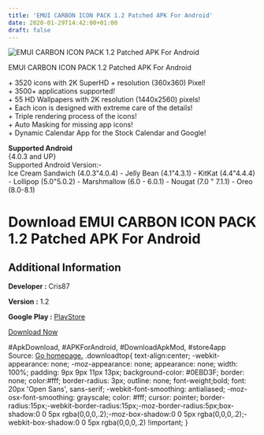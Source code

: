```yaml
---
title: 'EMUI CARBON ICON PACK 1.2 Patched APK For Android'
date: 2020-01-29T14:42:00+01:00
draft: false
---
```


![EMUI CARBON ICON PACK 1.2 Patched APK For Android](https://i2.wp.com/apkhome.net/wp-content/uploads/2018/12/EMUI-CARBON-ICON-PACK-1.2.png "EMUI CARBON ICON PACK 1.2 Patched APK For Android")

  

EMUI CARBON ICON PACK 1.2 Patched APK For Android

\+ 3520 icons with 2K SuperHD + resolution (360x360) Pixel!  
\+ 3500+ applications supported!  
\+ 55 HD Wallpapers with 2K resolution (1440x2560) pixels!  
\+ Each icon is designed with extreme care of the details!  
\+ Triple rendering process of the icons!  
\+ Auto Masking for missing app icons!  
\+ Dynamic Calendar App for the Stock Calendar and Google!

**Supported Android**  
{4.0.3 and UP}  
Supported Android Version:-  
Ice Cream Sandwich (4.0.3"4.0.4) - Jelly Bean (4.1"4.3.1) - KitKat (4.4"4.4.4) - Lollipop (5.0"5.0.2) - Marshmallow (6.0 - 6.0.1) - Nougat (7.0 " 7.1.1) - Oreo (8.0-8.1)

Download EMUI CARBON ICON PACK 1.2 Patched APK For Android
==========================================================

Additional Information
----------------------

**Developer :** Cris87

**Version :** 1.2

**Google Play :** [PlayStore](https://play.google.com/store/apps/details?id=com.cris87.emui_carbon)

  

[Download Now](https://store4app.co/post/emui-carbon-icon-pack-1-2-patched-apk-for-android_1573671297)

  
#ApkDownload, #APKForAndroid, #DownloadApkMod, #store4app  
Source: [Go homepage.](https://store4app.co/post/emui-carbon-icon-pack-1-2-patched-apk-for-android_1573671297) .downloadtop{ text-align:center; -webkit-appearance: none; -moz-appearance: none; appearance: none; width: 100%; padding: 9px 9px 11px 13px; background-color: #0EBD3F; border: none; color:#fff; border-radius: 3px; outline: none; font-weight;bold; font: 20px 'Open Sans', sans-serif; -webkit-font-smoothing: antialiased; -moz-osx-font-smoothing: grayscale; color: #fff; cursor: pointer; border-radius:15px;-webkit-border-radius:15px;-moz-border-radius:5px;box-shadow:0 0 5px rgba(0,0,0,.2);-moz-box-shadow:0 0 5px rgba(0,0,0,.2);-webkit-box-shadow:0 0 5px rgba(0,0,0,.2) !important; }